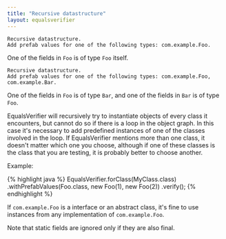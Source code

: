 ```yaml
---
title: "Recursive datastructure"
layout: equalsverifier
---
```

    Recursive datastructure.
    Add prefab values for one of the following types: com.example.Foo.

One of the fields in `Foo` is of type `Foo` itself.

    Recursive datastructure.
    Add prefab values for one of the following types: com.example.Foo, com.example.Bar.

One of the fields in `Foo` is of type `Bar`, and one of the fields in `Bar` is of type `Foo`.

EqualsVerifier will recursively try to instantiate objects of every class it encounters, but cannot do so if there is a loop in the object graph. In this case it's necessary to add predefined instances of one of the classes involved in the loop. If EqualsVerifier mentions more than one class, it doesn't matter which one you choose, although if one of these classes is the class that you are testing, it is probably better to choose another.

Example:

{% highlight java %}
EqualsVerifier.forClass(MyClass.class)
    .withPrefabValues(Foo.class, new Foo(1), new Foo(2))
    .verify();
{% endhighlight %}

If `com.example.Foo` is a interface or an abstract class, it's fine to use instances from any implementation of `com.example.Foo`.

Note that static fields are ignored only if they are also final.
